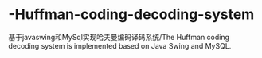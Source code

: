 # -Huffman-coding-decoding-system
基于javaswing和MySql实现哈夫曼编码译码系统/The Huffman coding decoding system is implemented based on Java Swing and MySQL.
